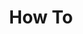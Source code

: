 ---
# Accomplishments widget.
widget: "howto"  # See https://sourcethemes.com/academic/docs/page-builder/
headless: true  # This file represents a page section.
active: true  # Activate this widget? true/false
weight: 2  # Order that this section will appear.
title: "How To"
subtitle: ""

# Date format
#   Refer to https://sourcethemes.com/academic/docs/customization/#date-format
date_format: "Jan 2006"

# Accomplishments.
#   Add/remove as many `[[item]]` blocks below as you like.
#   `title`, `organization` and `date_start` are the required parameters.
#   Leave other parameters empty if not required.
#   Begin/end multi-line descriptions with 3 quotes `"""`.
item: 
smallItem: 
 - title: "How to Run Windows Containers on VMware Enterprise PKS"
   summary: "blogs.vmware.com"
   linkText: ""
   linkUrl: "https://blogs.vmware.com/cloudnative/2019/09/04/run-windows-containers-on-vmware-pks/" 
   openNewWindow: 
   image: "https://res.cloudinary.com/agile-seo/image/fetch/w_62,dpr_1.0,d_blank_am8gzx.png/https%3A%2F%2Flogo.clearbit.com%2Fblogs.vmware.com%3Fsize%3D250"
 - title: "Deploying VMware Enterprise PKS on VMware Cloud Foundation"
   summary: "blogs.vmware.com"
   linkText: ""
   linkUrl: "https://blogs.vmware.com/cloudnative/2019/08/05/deploying-vmware-enterprise-pks-on-vmware-cloud-foundation/" 
   openNewWindow: 
   image: "https://res.cloudinary.com/agile-seo/image/fetch/w_62,dpr_1.0,d_blank_am8gzx.png/https%3A%2F%2Flogo.clearbit.com%2Fblogs.vmware.com%3Fsize%3D250"
 - title: "A Simple Pivotal Container Service (PKS) Deployment"
   summary: "cormachogan.com"
   linkText: ""
   linkUrl: "https://cormachogan.com/2018/04/24/a-simple-pivotal-container-service-pks-deployment/" 
   openNewWindow: 
   image: "https://res.cloudinary.com/agile-seo/image/fetch/w_62,dpr_1.0,d_blank_am8gzx.png/https%3A%2F%2Flogo.clearbit.com%2Fcormachogan.com%3Fsize%3D250"
 - title: "Getting started with VMware Pivotal Container Service (PKS)"
   summary: "virtuallyghetto.com"
   linkText: ""
   linkUrl: "https://www.virtuallyghetto.com/2018/03/getting-started-with-vmware-pivotal-container-service-pks-part-1-overview.html" 
   openNewWindow: 
   image: "https://res.cloudinary.com/agile-seo/image/fetch/w_62,dpr_1.0,d_blank_am8gzx.png/https%3A%2F%2Flogo.clearbit.com%2Fvirtuallyghetto.com%3Fsize%3D250"
 - title: "How to Deploy VMware PKS"
   summary: "vmtechie.blog"
   linkText: ""
   linkUrl: "https://vmtechie.blog/2019/03/14/deploy-vmware-pks-part1/" 
   openNewWindow: 
   image: "https://i-cdn.embed.ly/1/display/crop?height=300&key=fd92ebbc52fc43fb98f69e50e7893c13&url=https%3A%2F%2Fvmtechie.files.wordpress.com%2F2019%2F02%2F8-1.png%3Ffit%3D440%252C330&width=636"
 - title: "Pivotal Container Service - Quick Start"
   summary: "kb.vmtestdrive.com"
   linkText: ""
   linkUrl: "https://kb.vmtestdrive.com/hc/en-us/articles/360006297834-Pivotal-Container-Service-Quick-Start" 
   openNewWindow: 
   image: "https://i-cdn.embed.ly/1/display/crop?height=300&key=fd92ebbc52fc43fb98f69e50e7893c13&url=https%3A%2F%2Fkb.vmtestdrive.com%2Fhc%2Farticle_attachments%2F360008327693%2FPicture1.png&width=636"
---